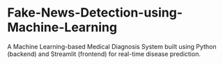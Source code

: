 # Fake-News-Detection-using-Machine-Learning
A Machine Learning-based Medical Diagnosis System built using Python (backend) and Streamlit (frontend) for real-time disease prediction.
